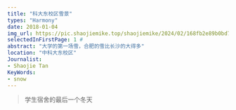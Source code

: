 ```yaml
---
title: "科大东校区雪景"
types: "Harmony"
date: 2018-01-04
img_url: https://pic.shaojiemike.top/shaojiemike/2024/02/168fb2e89b0bd7047d4de528d1d636ff.png
selectedInFirstPage: 1 # 
abstract: "大学的第一场雪，合肥的雪比长沙的大得多"
location: "中科大东校区"
Journalist:
- Shaojie Tan
KeyWords:
- snow
---
```


> 学生宿舍的最后一个冬天